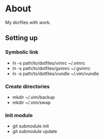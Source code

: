 About
=====

My dorfiles with work.

Setting up
----------

### Symbolic link
- ln -s path/to/dotfiles/vimrc ~/.vimrc
- ln -s path/to/dotfiles/gvimrc ~/.gvimrc
- ln -s path/to/dotfiles/vundle ~/.vim/vundle

### Create directories
- mkdir ~/.vim/backup
- mkdir ~/.vim/swap

### Init module
- git submodule init
- git submodule update

